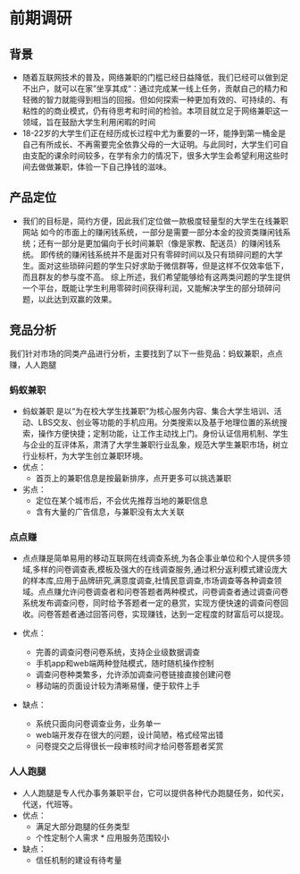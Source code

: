 # 前期调研
## 背景
 - 随着互联网技术的普及，网络兼职的门槛已经日益降低，我们已经可以做到足不出户，就可以在家”坐享其成“：通过完成某一线上任务，贡献自己的精力和轻微的智力就能得到相当的回报。但如何探索一种更加有效的、可持续的、有粘性的的商业模式，仍有待思考和时间的检验。本项目就立足于网络兼职这一领域，旨在鼓励大学生利用闲暇的时间  
 - 18-22岁的大学生们正在经历成长过程中尤为重要的一环，能挣到第一桶金是自己有所成长、不再需要完全依靠父母的一大证明。与此同时，大学生们可自由支配的课余时间较多，在学有余力的情况下，很多大学生会希望利用这些时间去做做兼职，体验一下自己挣钱的滋味。


## 产品定位
 - 我们的目标是，简约方便，因此我们定位做一款极度轻量型的大学生在线兼职网站 如今的市面上的赚闲钱系统，一部分是需要一部分本金的投资类赚闲钱系统；还有一部分是更加偏向于长时间兼职（像是家教、配送员）的赚闲钱系统。 即传统的赚闲钱系统并不是面对只有零碎时间以及只有琐碎问题的大学生。面对这些琐碎问题的学生只好求助于微信群等，但是这样不仅效率低下，而且群友的参与度不高。 综上所述，我们希望能够给有这两类问题的学生提供一个平台，既能让学生利用零碎时间获得利润，又能解决学生的部分琐碎问题，以此达到双赢的效果。


## 竞品分析
我们针对市场的同类产品进行分析，主要找到了以下一些竞品：蚂蚁兼职，点点赚，人人跑腿

### 蚂蚁兼职
 -  蚂蚁兼职 是以“为在校大学生找兼职”为核心服务内容、集合大学生培训、活动、LBS交友、创业等功能的手机应用。分类搜索以及基于地理位置的系统搜索，操作方便快捷；定制功能，让工作主动找上门。身份认证信用机制、学生与企业的互评体系，肃清了大学生兼职行业乱象，规范大学生兼职市场，树立行业标杆，为大学生创立兼职环境。
 - 优点：
     - 首页上的兼职信息是按最新排序，点开更多可以挑选兼职
 - 劣点：
     - 定位在某个城市后，不会优先推荐当地的兼职信息
     - 含有大量的广告信息，与兼职没有太大关联


### 点点赚
 - 点点赚是简单易用的移动互联网在线调查系统,为各企事业单位和个人提供多领域,多样的问卷调查表,模板及强大的在线调查服务,通过积分返利模式建设庞大的样本库,应用于品牌研究,满意度调查,社情民意调查,市场调查等各种调查领域。点点赚允许问卷调查者和问卷答题者两种模式，问卷调查者通过调查问卷系统发布调查问卷，同时给予答题者一定的悬赏，实现方便快速的调查问卷回收。问卷答题者通过回答问卷，实现赚钱，达到一定程度的财富后可以提现。

 - 优点：

     - 完善的调查问卷问卷系统，支持企业级数据调查
     - 手机app和web端两种登陆模式，随时随机操作控制
     - 调查问卷种类繁多，允许添加调查问卷链接直接创建问卷
     - 移动端的页面设计较为清晰易懂，便于软件上手
 - 缺点：

     - 系统只面向问卷调查业务，业务单一
     - web端开发存在很大的问题，设计简陋，格式经常出错
     - 问卷提交之后得很长一段审核时间才给问卷答题者奖赏
     
### 人人跑腿	
 - 人人跑腿是专人代办事务兼职平台，它可以提供各种代办跑腿任务，如代买，代送，代班等。
 - 优点：
     -  满足大部分跑腿的任务类型 
     - 个性定制个人需求	* 应用服务范围较小
 - 缺点：    
     - 信任机制的建设有待考量

